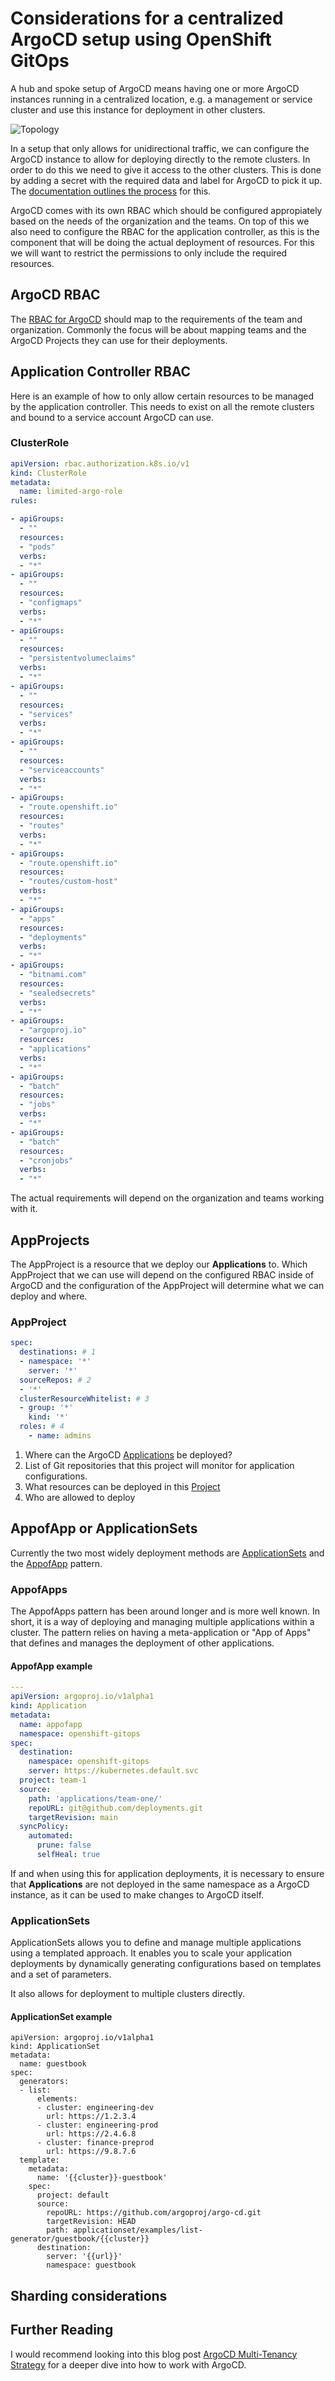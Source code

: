 # Considerations for a centralized ArgoCD setup using OpenShift GitOps
A hub and spoke setup of ArgoCD means having one or more ArgoCD instances running in a centralized location, e.g. a management or service cluster and use this instance for deployment in other clusters.

![Topology](./images/centralized-topology.png)

In a setup that only allows for unidirectional traffic, we can configure the ArgoCD instance to allow for deploying directly to the remote clusters. In order to do this we need to give it access to the other clusters. This is done by adding a secret with the required data and label for ArgoCD to pick it up. The [documentation outlines the process](https://argo-cd.readthedocs.io/en/stable/operator-manual/declarative-setup/#clusters) for this.

ArgoCD comes with its own RBAC which should be configured appropiately based on the needs of the organization and the teams. On top of this we also need to configure the RBAC for the application controller, as this is the component that will be doing the actual deployment of resources. For this we will want to restrict the permissions to only include the required resources.

## ArgoCD RBAC
The [RBAC for ArgoCD](https://argo-cd.readthedocs.io/en/stable/operator-manual/rbac/#rbac-configuration) should map to the requirements of the team and organization. Commonly the focus will be about mapping teams and the ArgoCD Projects they can use for their deployments.

## Application Controller RBAC

Here is an example of how to only allow certain resources to be managed by the application controller. This needs to exist on all the remote clusters and bound to a service account ArgoCD can use.

### ClusterRole
```yaml
apiVersion: rbac.authorization.k8s.io/v1
kind: ClusterRole
metadata:
  name: limited-argo-role
rules:

- apiGroups:
  - ""
  resources:
  - "pods"
  verbs:
  - "*"
- apiGroups:
  - ""
  resources:
  - "configmaps"
  verbs:
  - "*"
- apiGroups:
  - ""
  resources:
  - "persistentvolumeclaims"
  verbs:
  - "*"
- apiGroups:
  - ""
  resources:
  - "services"
  verbs:
  - "*"
- apiGroups:
  - ""
  resources:
  - "serviceaccounts"
  verbs:
  - "*"
- apiGroups:
  - "route.openshift.io"
  resources:
  - "routes"
  verbs:
  - "*"
- apiGroups:
  - "route.openshift.io"
  resources:
  - "routes/custom-host"
  verbs:
  - "*"
- apiGroups:
  - "apps"
  resources:
  - "deployments"
  verbs:
  - "*"
- apiGroups:
  - "bitnami.com"
  resources:
  - "sealedsecrets"
  verbs:
  - "*"
- apiGroups:
  - "argoproj.io"
  resources:
  - "applications"
  verbs:
  - "*"
- apiGroups:
  - "batch"
  resources:
  - "jobs"
  verbs:
  - "*"
- apiGroups:
  - "batch"
  resources:
  - "cronjobs"
  verbs:
  - "*"
```
The actual requirements will depend on the organization and teams working with it.

## AppProjects
The AppProject is a resource that we deploy our **Applications** to. Which AppProject that we can use will depend on the configured RBAC inside of ArgoCD and the configuration of the AppProject will determine what we can deploy and where.

### AppProject
```yaml
spec:
  destinations: # 1
  - namespace: '*'
    server: '*'
  sourceRepos: # 2
  - '*'
  clusterResourceWhitelist: # 3
  - group: '*'
    kind: '*'
  roles: # 4
    - name: admins
```
1. Where can the ArgoCD [Applications](https://argo-cd.readthedocs.io/en/stable/operator-manual/declarative-setup/#applications) be deployed?
2. List of Git repositories that this project will monitor for application configurations.
3. What resources can be deployed in this [Project](https://argo-cd.readthedocs.io/en/stable/user-guide/projects/#projects)
4. Who are allowed to deploy


## AppofApp or ApplicationSets
Currently the two most widely deployment methods are [ApplicationSets](https://argo-cd.readthedocs.io/en/stable/user-guide/application-set/) and the [AppofApp](https://argo-cd.readthedocs.io/en/stable/operator-manual/cluster-bootstrapping/#app-of-apps-pattern) pattern.

### AppofApps
The AppofApps pattern has been around longer and is more well known. In short, it is a way of deploying and managing multiple applications within a cluster. The pattern relies on having a meta-application or "App of Apps" that defines and manages the deployment of other applications.

#### AppofApp example
```yaml
---
apiVersion: argoproj.io/v1alpha1
kind: Application
metadata:
  name: appofapp
  namespace: openshift-gitops
spec:
  destination:
    namespace: openshift-gitops
    server: https://kubernetes.default.svc
  project: team-1
  source:
    path: 'applications/team-one/'
    repoURL: git@github.com/deployments.git
    targetRevision: main
  syncPolicy:
    automated:
      prune: false
      selfHeal: true
```
If and when using this for application deployments, it is necessary to ensure that **Applications** are not deployed in the same namespace as a ArgoCD instance, as it can be used to make changes to ArgoCD itself.

### ApplicationSets
ApplicationSets allows you to define and manage multiple applications using a templated approach. It enables you to scale your application deployments by dynamically generating configurations based on templates and a set of parameters.

It also allows for deployment to multiple clusters directly.

#### ApplicationSet example
```
apiVersion: argoproj.io/v1alpha1
kind: ApplicationSet
metadata:
  name: guestbook
spec:
  generators:
  - list:
      elements:
      - cluster: engineering-dev
        url: https://1.2.3.4
      - cluster: engineering-prod
        url: https://2.4.6.8
      - cluster: finance-preprod
        url: https://9.8.7.6
  template:
    metadata:
      name: '{{cluster}}-guestbook'
    spec:
      project: default
      source:
        repoURL: https://github.com/argoproj/argo-cd.git
        targetRevision: HEAD
        path: applicationset/examples/list-generator/guestbook/{{cluster}}
      destination:
        server: '{{url}}'
        namespace: guestbook
```

## Sharding considerations

## Further Reading
I would recommend looking into this blog post [ArgoCD Multi-Tenancy Strategy](https://medium.com/@geoffrey.muselli/argocd-multi-tenancy-strategy-94d72183c94) for a deeper dive into how to work with ArgoCD.